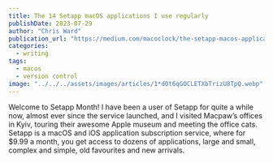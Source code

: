 ```yaml
---
title: The 14 Setapp macOS applications I use regularly
publishDate: 2023-07-29
author: "Chris Ward"
publication_url: "https://medium.com/macoclock/the-setapp-macos-applications-i-use-on-a-regular-basis-14abdb64f271"
categories:
  - writing
tags:
  - macos
  - version control
image: "../../../assets/images/articles/1*d0t6qGOCLETXbTrizU8TpQ.webp"
---
```


Welcome to Setapp Month! I have been a user of Setapp for quite a while now, almost ever since the service launched, and I visited Macpaw’s offices in Kyiv, touring their awesome Apple museum and meeting the office cats. Setapp is a macOS and iOS application subscription service, where for $9.99 a month, you get access to dozens of applications, large and small, complex and simple, old favourites and new arrivals.
